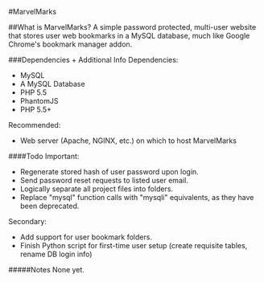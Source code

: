 #MarvelMarks

##What is MarvelMarks?
A simple password protected, multi-user website that stores user web bookmarks in a MySQL database, much like Google Chrome's bookmark manager addon.

###Dependencies + Additional Info
Dependencies:

 - MySQL
 - A MySQL Database
 - PHP 5.5
 - PhantomJS
 - PHP 5.5+
 
 Recommended:
 - Web server (Apache, NGINX, etc.) on which to host MarvelMarks
 
 ####Todo
Important:
 - Regenerate stored hash of user password upon login.
 - Send password reset requests to listed user email.
 - Logically separate all project files into folders.
 - Replace "mysql" function calls with "mysqli" equivalents, as they have been deprecated.

Secondary:
- Add support for user bookmark folders.
- Finish Python script for first-time user setup (create requisite tables, rename DB login info)
 
 #####Notes
 None yet.
